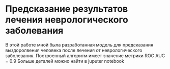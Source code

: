 # Предсказание результатов лечения неврологического заболевания
В этой работе мной была разработанная модель для предсказания выздоролвения человека после лечения от неврологического заболевания. 
Построенный алгоритм имеет значение метрики ROC AUC = 0.9
Больше деталей можно найти в juputer notebook
